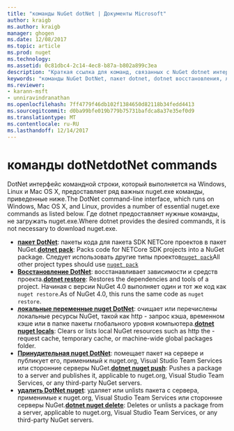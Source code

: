 ```yaml
---
title: "команды NuGet dotNet | Документы Microsoft"
author: kraigb
ms.author: kraigb
manager: ghogen
ms.date: 12/08/2017
ms.topic: article
ms.prod: nuget
ms.technology: 
ms.assetid: 0c81dbc4-2c14-4ec8-b87a-b802a899c3ea
description: "Краткая ссылка для команд, связанных с NuGet dotnet интерфейс командной строки."
keywords: "команды NuGet DotNet, пакет dotnet, dotnet восстановления, локальные nuget dotnet, dotnet nuget push, dotnet nuget delete"
ms.reviewer:
- karann-msft
- unniravindranathan
ms.openlocfilehash: 7ff4779f46db102f1384650d82118b34fedd4413
ms.sourcegitcommit: d0ba99bfe019b779b75731bafdca8a37e35ef0d9
ms.translationtype: MT
ms.contentlocale: ru-RU
ms.lasthandoff: 12/14/2017
---
```

# <a name="dotnet-commands"></a><span data-ttu-id="ac2ce-104">команды dotNet</span><span class="sxs-lookup"><span data-stu-id="ac2ce-104">dotNet commands</span></span>

<span data-ttu-id="ac2ce-105">DotNet интерфейс командной строки, который выполняется на Windows, Linux и Mac OS X, предоставляет ряд важных nuget.exe команды, приведенные ниже.</span><span class="sxs-lookup"><span data-stu-id="ac2ce-105">The DotNet command-line interface, which runs on Windows, Mac OS X, and Linux, provides a number of essential nuget.exe commands as listed below.</span></span> <span data-ttu-id="ac2ce-106">Где dotnet предоставляет нужные команды, не загружать nuget.exe.</span><span class="sxs-lookup"><span data-stu-id="ac2ce-106">Where dotnet provides the desired commands, it is not necessary to download nuget.exe.</span></span>

- <span data-ttu-id="ac2ce-107">[**пакет DotNet**](https://docs.microsoft.com/dotnet/core/tools/dotnet-pack?tabs=netcore2x): пакеты кода для пакета SDK NETCore проектов в пакет NuGet.</span><span class="sxs-lookup"><span data-stu-id="ac2ce-107">[**dotnet pack**](https://docs.microsoft.com/dotnet/core/tools/dotnet-pack?tabs=netcore2x): Packs code for NETCore SDK projects into a NuGet package.</span></span> <span data-ttu-id="ac2ce-108">Следует использовать другие типы проектов[`nuget pack`](cli-ref-pack.md)</span><span class="sxs-lookup"><span data-stu-id="ac2ce-108">All other project types should use [`nuget pack`](cli-ref-pack.md)</span></span>
- <span data-ttu-id="ac2ce-109">[**Восстановление DotNet**](https://docs.microsoft.com/dotnet/core/tools/dotnet-restore?tabs=netcore2x): восстанавливает зависимости и средств проекта.</span><span class="sxs-lookup"><span data-stu-id="ac2ce-109">[**dotnet restore**](https://docs.microsoft.com/dotnet/core/tools/dotnet-restore?tabs=netcore2x): Restores the dependencies and tools of a project.</span></span> <span data-ttu-id="ac2ce-110">Начиная с версии NuGet 4.0 выполняет один и тот же код как `nuget restore`.</span><span class="sxs-lookup"><span data-stu-id="ac2ce-110">As of NuGet 4.0, this runs the same code as `nuget restore`.</span></span>
- <span data-ttu-id="ac2ce-111">[**локальные переменные nuget DotNet**](https://docs.microsoft.com/dotnet/core/tools/dotnet-nuget-locals): очищает или перечислены локальные ресурсы NuGet, такой как http - запрос кэша, временном кэше или в папке пакеты глобального уровня компьютера.</span><span class="sxs-lookup"><span data-stu-id="ac2ce-111">[**dotnet nuget locals**](https://docs.microsoft.com/dotnet/core/tools/dotnet-nuget-locals): Clears or lists local NuGet resources such as http the -request cache, temporary cache, or machine-wide global packages folder.</span></span>
- <span data-ttu-id="ac2ce-112">[**Принудительная nuget DotNet**](https://docs.microsoft.com/dotnet/core/tools/dotnet-nuget-push): помещает пакет на сервере и публикует его, применимый к nuget.org, Visual Studio Team Services или сторонние серверы NuGet.</span><span class="sxs-lookup"><span data-stu-id="ac2ce-112">[**dotnet nuget push**](https://docs.microsoft.com/dotnet/core/tools/dotnet-nuget-push): Pushes a package to a server and publishes it, applicable to nuget.org, Visual Studio Team Services, or any third-party NuGet servers.</span></span>
- <span data-ttu-id="ac2ce-113">[**удалить DotNet nuget**](https://docs.microsoft.com/dotnet/core/tools/dotnet-nuget-delete): удаляет или unlists пакета с сервера, применимые к nuget.org, Visual Studio Team Services или сторонние серверы NuGet.</span><span class="sxs-lookup"><span data-stu-id="ac2ce-113">[**dotnet nuget delete**](https://docs.microsoft.com/dotnet/core/tools/dotnet-nuget-delete): Deletes or unlists a package from a  server, applicable to nuget.org, Visual Studio Team Services, or any third-party NuGet servers.</span></span>
